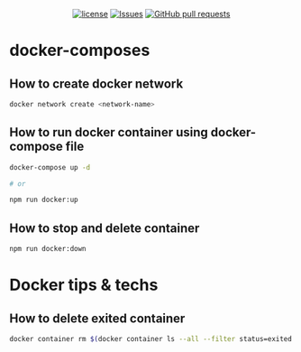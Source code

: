 <p align="center">
  <a href="https://github.com/mingyuchoo/docker-composes/blob/main/LICENSE"><img alt="license" src="https://img.shields.io/github/license/mingyuchoo/docker-composes"/></a>
  <a href="https://github.com/mingyuchoo/docker-composes/issues"><img alt="Issues" src="https://img.shields.io/github/issues/mingyuchoo/docker-composes?color=appveyor" /></a>
  <a href="https://github.com/mingyuchoo/docker-composes/pulls"><img alt="GitHub pull requests" src="https://img.shields.io/github/issues-pr/mingyuchoo/docker-composes?color=appveyor" /></a>
</p>

# docker-composes

## How to create docker network

```bash
docker network create <network-name>
```

## How to run docker container using docker-compose file

```bash
docker-compose up -d

# or

npm run docker:up
```

## How to stop and delete container

```bash
npm run docker:down
```

# Docker tips & techs

## How to delete exited container

```bash
docker container rm $(docker container ls --all --filter status=exited --filter status=created --quiet)
```
